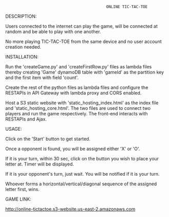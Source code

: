                                                 ONLINE TIC-TAC-TOE

DESCRIPTION:

Users connected to the internet can play the game, will be connected at random and be able to play with one another.

No more playing TIC-TAC-TOE from the same device and no user account creation needed. 


INSTALLATION:

Run the 'createGame.py' and 'createFirstRow.py' files as lambda files thereby creating 'Game' dynamoDB table with 'gameId' as the 
partition key and the first item with field 'count'.

Create the rest of the python files as lambda files and configure the RESTAPIs in API Gateway with lambda proxy and CORS enabled.

Host a S3 static website with 'static_hosting_index.html' as the index file and 'static_hosting_core.html'. The two files are used
to connect two players and run the game respectively. The front-end interacts with RESTAPIs and Ajax.


USAGE:

Click on the 'Start' button to get started.

Once a opponent is found, you will be assigned either 'X' or 'O'.

If it is your turn,  within 30 sec, click on the button you wish to place your letter at. Timer will be displayed.

If it is your opponent's turn, just wait. You will be notified if it is your turn.

Whoever forms a horizontal/vertical/diagonal sequence of the assigned letter first, wins.



GAME LINK:

http://online-tictactoe.s3-website.us-east-2.amazonaws.com

